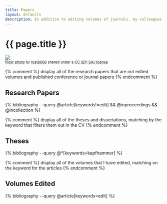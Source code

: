 ```yaml
---
title: Papers
layout: defaults
description: In addition to editing volumes of journals, my colleagues and students and I publish research papers in the fields of software engineering and software testing. Find your favorite article and start reading!
---
```


# {{ page.title }}

<a title="window detail bethlemi" href="https://flickr.com/photos/56938735@N03/10600355815"><img class="img-fluid" src="https://farm3.static.flickr.com/2873/10600355815_18896130aa_z.jpg" /></a><br /><small><a title="window detail bethlemi" href="https://flickr.com/photos/56938735@N03/10600355815">flickr photo</a> by <a href="https://flickr.com/people/56938735@N03">rost8668</a> shared under a <a href="https://creativecommons.org/licenses/by-sa/2.0/">CC (BY-SA) license</a> </small>

{% comment %} display all of the research papers that are not edited volumes and published conference or journal papers {% endcomment %}
## Research Papers
{% bibliography --query @article[keywords!=edit] && @inproceedings && @incollection %}

{% comment %} display all of the theses and dissertations, matching by the keyword that filters them out in the CV {% endcomment %}
## Theses
{% bibliography --query @*[keywords=kapfhammer] %}

{% comment %} display all of the volumes that I have edited, matching on the keyword for the articles {% endcomment %}
## Volumes Edited
{% bibliography --query @article[keywords=edit] %}
